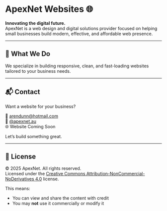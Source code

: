 # ApexNet Websites 🌐

**Innovating the digital future.**  
ApexNet is a web design and digital solutions provider focused on helping small businesses build modern, effective, and affordable web presence.

---

## 🚀 What We Do

We specialize in building responsive, clean, and fast-loading websites tailored to your business needs.

---

## 📬 Contact

Want a website for your business?

📧 arendunn@hotmail.com  
📸 [@apexnet.au](https://instagram.com/apexnet.au)  
🌐 Website Coming Soon

Let’s build something great.

---

## 📄 License

© 2025 ApexNet. All rights reserved.  
Licensed under the [Creative Commons Attribution-NonCommercial-NoDerivatives 4.0](https://creativecommons.org/licenses/by-nc-nd/4.0/) license.

This means:
- You can view and share the content with credit
- You may **not** use it commercially or modify it